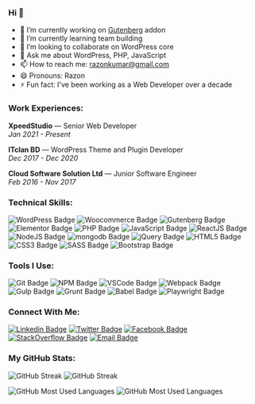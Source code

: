 ### Hi 👋
- 🔭 I’m currently working on [Gutenberg](https://wordpress.org/gutenberg/) addon
- 🌱 I’m currently learning team building
- 👯 I’m looking to collaborate on WordPress core
- 💬 Ask me about WordPress, PHP, JavaScript
- 📫 How to reach me: razonkumar@gmail.com
- 😄 Pronouns: Razon
- ⚡ Fun fact: I've been working as a Web Developer over a decade

<!-- I'm Razon, a Senior Web Developer with over ten years of expertise in the industry. My focus lies in WordPress, PHP, JavaScript, and React.js. -->

### Work Experiences:
**XpeedStudio** — Senior Web Developer <br>
*Jan 2021 - Present*
<br>

**ITclan BD** — WordPress Theme and Plugin Developer <br>
*Dec 2017 - Dec 2020*
<br>

**Cloud Software Solution Ltd** — Junior Software Engineer <br>
*Feb 2016 - Nov 2017*
<br>

### Technical Skills:
![WordPress Badge](https://img.shields.io/badge/wordpress-0073aa?style=for-the-badge&logo=wordpress&labelColor=191E23)
![Woocommerce Badge](https://img.shields.io/badge/woocommerce-7f54b2?style=for-the-badge&logo=woocommerce&labelColor=191E23)
![Gutenberg Badge](https://img.shields.io/badge/gutenberg-whitesmoke?style=for-the-badge&logo=gutenberg&labelColor=191E23)
![Elementor Badge](https://img.shields.io/badge/elementor-91013b?style=for-the-badge&logo=elementor&labelColor=191E23)
![PHP Badge](https://img.shields.io/badge/php-0073aa?style=for-the-badge&logo=php&labelColor=191E23&color=777bb4)
![JavaScript Badge](https://img.shields.io/badge/javascript-f7df1c?style=for-the-badge&logo=javascript&labelColor=191E23)
![ReactJS Badge](https://img.shields.io/badge/react-61dafb?style=for-the-badge&logo=react&labelColor=191E23)
![NodeJS Badge](https://img.shields.io/badge/nodejs-349934?style=for-the-badge&logo=node.js&labelColor=191E23)
![mongodb Badge](https://img.shields.io/badge/mongodb-48a248?style=for-the-badge&logo=mongodb&labelColor=191E23)
![jQuery Badge](https://img.shields.io/badge/jquery-1f6faa?style=for-the-badge&logo=jquery&labelColor=191E23)
![HTML5 Badge](https://img.shields.io/badge/html5-e35026?style=for-the-badge&logo=html5&labelColor=191E23)
![CSS3 Badge](https://img.shields.io/badge/css3-2865f0?style=for-the-badge&logo=css3&logoColor=2865f0&labelColor=191E23)
![SASS Badge](https://img.shields.io/badge/sass-cc6599?style=for-the-badge&logo=sass&labelColor=191E23)
![Bootstrap Badge](https://img.shields.io/badge/bootstrap-7952b3?style=for-the-badge&logo=bootstrap&labelColor=191E23)

### Tools I Use:
![Git Badge](https://img.shields.io/badge/git-f05032?style=for-the-badge&logo=git&labelColor=191E23)
![NPM Badge](https://img.shields.io/badge/npm-cb0001?style=for-the-badge&logo=npm&labelColor=191E23)
![VSCode Badge](https://img.shields.io/badge/vscode-22a7f2?style=for-the-badge&logo=visual-studio-code&logoColor=22a7f2&labelColor=191E23)
![Webpack Badge](https://img.shields.io/badge/webpack-8dd6f9?style=for-the-badge&logo=webpack&labelColor=191E23)
![Gulp Badge](https://img.shields.io/badge/gulp-d04647?style=for-the-badge&logo=gulp&labelColor=191E23)
![Grunt Badge](https://img.shields.io/badge/grunt-faaa17?style=for-the-badge&logo=grunt&labelColor=191E23)
![Babel Badge](https://img.shields.io/badge/babel-f9dc3e?style=for-the-badge&logo=babel&labelColor=191E23)
![Playwright Badge](https://img.shields.io/badge/playwright-2fad33?style=for-the-badge&logo=playwright&labelColor=191E23)

### Connect With Me:
[![Linkedin Badge](https://img.shields.io/badge/linkedin-0b66c2?style=for-the-badge&logo=linkedin)](https://www.linkedin.com/in/raazon/)
[![Twitter Badge](https://img.shields.io/badge/twitter-1d9bf0?style=for-the-badge&logo=twitter&logoColor=fff)](https://twitter.com/raazzon)
[![Facebook Badge](https://img.shields.io/badge/facebook-1d9bf0?style=for-the-badge&logo=facebook)](https://fb.com/raazon)
[![StackOverflow Badge](https://img.shields.io/badge/stackoverflow-f58025?style=for-the-badge&logo=stackoverflow&logoColor=fff)](https://stackoverflow.com/u/7196955)
[![Email Badge](https://img.shields.io/badge/email-ea4336?style=for-the-badge&logo=gmail&logoColor=fff)](mailto:razonkumar@gmail.com)

### My GitHub Stats:
![GitHub Streak](https://github-readme-streak-stats.herokuapp.com?user=raazon&card_width=420)
![GitHub Streak](https://github-readme-streak-stats.herokuapp.com?user=razon-xs&card_width=420)

![GitHub Most Used Languages](https://github-readme-stats.vercel.app/api/top-langs/?username=raazon&theme=dark&hide_border=false&include_all_commits=true&count_private=true&layout=compact)
![GitHub Most Used Languages](https://github-readme-stats.vercel.app/api/top-langs/?username=razon-xs&theme=dark&hide_border=false&include_all_commits=true&count_private=true&layout=compact)
